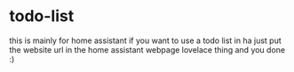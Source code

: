 # todo-list
this is mainly for home assistant if you want to use a todo list in ha just put the website url in the home assistant webpage lovelace thing and you done :)
